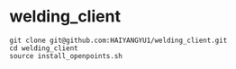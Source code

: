 # welding_client

```
git clone git@github.com:HAIYANGYU1/welding_client.git
cd welding_client  
source install_openpoints.sh  
```
